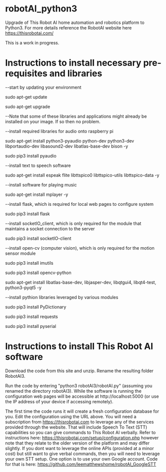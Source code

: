 # robotAI_python3
Upgrade of This Robot AI home automation and robotics platform to Python3. For more details reference the RobotAI website here https://thisrobotai.com/

This is a work in progress. 


# Instructions to install necessary pre-requisites and libraries

--start by updating your environment

sudo apt-get update

sudo apt-get upgrade

--Note that some of these libraries and applications might already be installed on your image. If so then no problem.

--install required libraries for audio onto raspberry pi

sudo apt-get install python3-pyaudio python-dev python3-dev libportaudio-dev libasound2-dev libatlas-base-dev bison -y

sudo pip3 install pyaudio

--install text to speech software 

sudo apt-get install espeak flite libttspico0 libttspico-utils libttspico-data -y

--install software for playing music

sudo apt-get install mplayer -y

--install flask, which is required for local web pages to configure system

sudo pip3 install flask

--install socketIO_client, which is only required for the module that maintains a socket connection to the server

sudo pip3 install socketIO-client

--install open-cv (computer vision), which is only required for the motion sensor module

sudo pip3 install imutils

sudo pip3 install opencv-python

sudo apt-get install libatlas-base-dev, libjasper-dev, libqtgui4, libqt4-test, python3-pyqt5 -y

--install pythion libraries leveraged by various modules

sudo pip3 install PyDictionary

sudo pip3 install requests  

sudo pip3 install pyserial   

# Instructions to install This Robot AI software

Download the code from this site and unzip. Rename the resulting folder RobotAI3.

Run the code by entering  "python3 robotAI3/robotAI.py" (assuming you renamed the directory robotAI3). While the software is running the configuration web pages will be accessible at http://localhost:5000 (or use the IP address of your device if accessing remotely).  

The first time the code runs it will create a fresh configuration database for you. Edit the configuration using the URL above. You will need a subscription from https://thisrobotai.com to leverage any of the services provided through the website. That will include Speech To Text (STT) capabilities so you can give commands to This Robot AI verbally. Refer to instructions here: https://thisrobotai.com/setup/configuration.php however note that they relate to the older version of the platform and may differ slightly. If you dont want to leverage the online APIs (provided at a minor cost) but still want to give verbal commands, then you will need to leverage your own STT setup. One option is to use your own Google account. Code for that is here: https://github.com/leematthewshome/robotAI_GoogleSTT 










